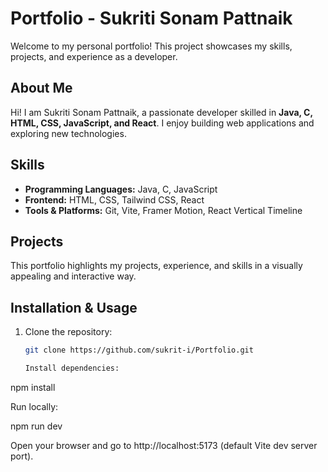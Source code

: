 # Portfolio - Sukriti Sonam Pattnaik

Welcome to my personal portfolio! This project showcases my skills, projects, and experience as a developer.

## About Me
Hi! I am Sukriti Sonam Pattnaik, a passionate developer skilled in **Java, C, HTML, CSS, JavaScript, and React**. I enjoy building web applications and exploring new technologies.

## Skills
- **Programming Languages:** Java, C, JavaScript  
- **Frontend:** HTML, CSS, Tailwind CSS, React  
- **Tools & Platforms:** Git, Vite, Framer Motion, React Vertical Timeline  

## Projects
This portfolio highlights my projects, experience, and skills in a visually appealing and interactive way.

## Installation & Usage
1. Clone the repository:
   ```bash
   git clone https://github.com/sukrit-i/Portfolio.git

   Install dependencies:

npm install


Run locally:

npm run dev


Open your browser and go to http://localhost:5173 (default Vite dev server port).
